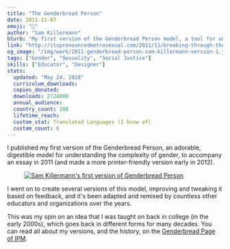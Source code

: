 ```yaml
---
title: "The Genderbread Person"
date: 2011-11-07
emoji: "🙂"
author: "Sam Killermann"
blurb: "My first version of the Genderbread Person model, a tool for understanding the complexity of gender."
link: "http://itspronouncedmetrosexual.com/2011/11/breaking-through-the-binary-gender-explained-using-continuums/"
og_image: "/img/work/2011-genderbread-person-sam-killermann-version-1.jpg"
tags: ["Gender", "Sexuality", "Social Justice"]
skills: ["Educator", "Designer"]
stats:
  updated: "May 24, 2018"
  curriculum_downloads:
  copies_donated:
  downloads: 2724000
  annual_audience:
  country_count: 108
  lifetime_reach:
  custom_stat: Translated Languages (I know of)
  custom_count: 6
---
```


I published my first version of the Genderbread Person, an adorable, digestible model for understanding the complexity of gender, to accompany an essay in 2011 (and made a more printer-friendly version early in 2012).

<figure class="work--sample work-shadow"><a href="http://itspronouncedmetrosexual.com/2012/01/the-genderbread-person/" alt="Downloadable version on IPM"><img alt="Sam Killermann's first version of Genderbread Person" src="/img/work/2011-genderbread-person-sam-killermann-version-1.jpg" class="ultra-wide"></a></figure>

I went on to create several versions of this model, improving and tweaking it based on feedback, and it's been adapted and remixed by countless other educators and organizations over the years.

This was my spin on an idea that I was taught on back in college (in the early 2000s), which goes back in different forms for many decades. You can read all about my versions, and the history, on the [Genderbread Page of IPM](http://itspronouncedmetrosexual.com/genderbread-person).

